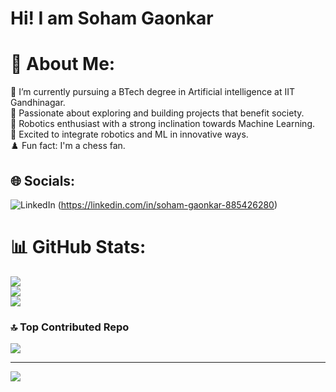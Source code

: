 # Hi! I am Soham Gaonkar

# 💫 About Me:
🔭 I’m currently pursuing a BTech degree in Artificial intelligence at IIT Gandhinagar.<br>
🌱 Passionate about exploring and building projects that benefit society.<br>
🤖 Robotics enthusiast with a strong inclination towards Machine Learning.<br>
🚀 Excited to integrate robotics and ML in innovative ways.<br>
♟️ Fun fact: I'm a chess fan.<br>


## 🌐 Socials:
![LinkedIn](https://img.shields.io/badge/LinkedIn-%230077B5.svg?logo=linkedin&logoColor=white) (https://linkedin.com/in/soham-gaonkar-885426280) 

# 📊 GitHub Stats:
![](https://github-readme-stats.vercel.app/api?username=Soham-Gaonkar&theme=dark&hide_border=false&include_all_commits=false&count_private=false)<br/>
![](https://github-readme-streak-stats.herokuapp.com/?user=Soham-Gaonkar&theme=dark&hide_border=false)<br/>
![](https://github-readme-stats.vercel.app/api/top-langs/?username=Soham-Gaonkar&theme=dark&hide_border=false&include_all_commits=false&count_private=false&layout=compact)

### 🔝 Top Contributed Repo
![](https://github-contributor-stats.vercel.app/api?username=Soham-Gaonkar&limit=5&theme=dark&combine_all_yearly_contributions=true)

---
[![](https://visitcount.itsvg.in/api?id=Soham-Gaonkar&icon=0&color=0)](https://visitcount.itsvg.in)

<!-- Proudly created with GPRM ( https://gprm.itsvg.in ) -->
